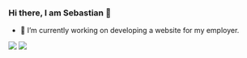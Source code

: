 ### Hi there, I am Sebastian 👋
- 🔭 I’m currently working on developing a website for my employer.
<link href="https://github.com/anuraghazra/github-readme-stats" rel="import"/>
<img src="https://github-readme-stats.vercel.app/api/top-langs/?username=seba-nuneze&layout=compact"/>
<img src="https://github-readme-stats.vercel.app/api/wakatime?username=seba_nuneze&layout=compact"/>


<!--
**seba-nuneze/seba-nuneze** is a ✨ _special_ ✨ repository because its `README.md` (this file) appears on your GitHub profile.

Here are some ideas to get you started:

- 🔭 I’m currently working on ...
- 🌱 I’m currently learning ...
- 👯 I’m looking to collaborate on ...
- 🤔 I’m looking for help with ...
- 💬 Ask me about ...
- 📫 How to reach me: ...
- 😄 Pronouns: ...
- ⚡ Fun fact: ...
-->
